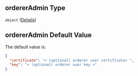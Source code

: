 ## ordererAdmin Type

`object` ([Details](btpsa-usecase-properties-services-items-allof-1-then-allof-45-then-allof-2-then-properties-parameters-properties-ordereradmin.md))

## ordererAdmin Default Value

The default value is:

```json
{
  "certificate": "< (optional) orderer user certificate> ",
  "key": "< (optional) orderer user key >"
}
```
